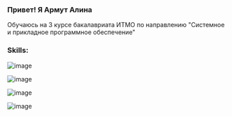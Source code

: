 ### Привет! Я Армут Алина 

Обучаюсь на 3 курсе бакалавриата ИТМО по направлению "Системноe и прикладное программное обеспечение" 

### Skills:


![image](https://github.com/user-attachments/assets/8f64b497-870b-4352-bf84-1adbbda6ff3d)

![image](https://github.com/user-attachments/assets/60d3e76e-cfc9-4584-a002-a6161cfa3602)

![image](https://github.com/user-attachments/assets/07610076-f811-4d16-8e51-e6bb0f17f7ca)

![image](https://github.com/user-attachments/assets/1fb5175a-c2bf-465d-95aa-007d69a6015c)



